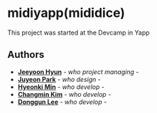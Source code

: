 # midiyapp(mididice)
This project was started at the Devcamp in Yapp

## Authors

* **[Jeeyoon Hyun](https://github.com/jeeyoonhyun)** - *who project managing* - 
* **[Juyeon Park](https://github.com/Park-Juyeon)** - *who design* - 
* **[Hyeonki Min](https://github.com/ho9science)** - *who develop* - 
* **[Changmin Kim](https://github.com/nine-hundred)** - *who develop* - 
* **[Donggun Lee](https://github.com/itcross)** - *who develop* - 
